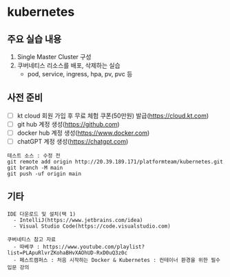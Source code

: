 # kubernetes



## 주요 실습 내용

1. Single Master Cluster 구성 
2. 쿠버네티스 리소스를 배포, 삭제하는 실습
   - pod, service, ingress, hpa, pv, pvc 등


## 사전 준비

- [ ] kt cloud 회원 가입 후 무료 체험 쿠폰(50만원) 발급(https://cloud.kt.com)
- [ ] git hub 계정 생성(https://github.com)
- [ ] docker hub 계정 생성(https://www.docker.com)
- [ ] chatGPT 계정 생성(https://chatgpt.com)

```
테스트 소스 : 수정 전
git remote add origin http://20.39.189.171/platformteam/kubernetes.git
git branch -M main
git push -uf origin main
```

## 기타

```
IDE 다운로드 및 설치(택 1)
  - IntelliJ(https://www.jetbrains.com/idea)
  - Visual Studio Code(https://code.visualstudio.com)

쿠버네티스 참고 자료
  - 따베쿠 : https://www.youtube.com/playlist?list=PLApuRlvrZKohaBHvXAOhUD-RxD0uQ3z0c
  - 페스트캠퍼스 : 처음 시작하는 Docker & Kubernetes : 컨테이너 환경을 위한 필수 입문 강의 
```